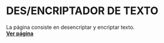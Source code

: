 # DES/ENCRIPTADOR DE TEXTO
La página consiste en desencriptar y encriptar texto.  
**[Ver página](https://giannie-060.github.io/Challenge-One/)**
